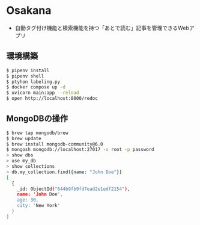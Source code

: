 # Osakana

- 自動タグ付け機能と検索機能を持つ「あとで読む」記事を管理できるWebアプリ

## 環境構築

```bash
$ pipenv install
$ pipenv shell
$ ptyhon labeling.py
$ docker compose up -d
$ uvicorn main:app --reload
$ open http://localhost:8000/redoc
```

## MongoDBの操作

```bash
$ brew tap mongodb/brew
$ brew update
$ brew install mongodb-community@6.0
$ mongosh mongodb://localhost:27017 -u root -p password
> show dbs
> use my_db
> show collections
> db.my_collection.find({name: "John Doe"})
[
  {
    _id: ObjectId("644b9fb9fd7ead2e1edf2154"),
    name: 'John Doe',
    age: 30,
    city: 'New York'
  }
]
```
